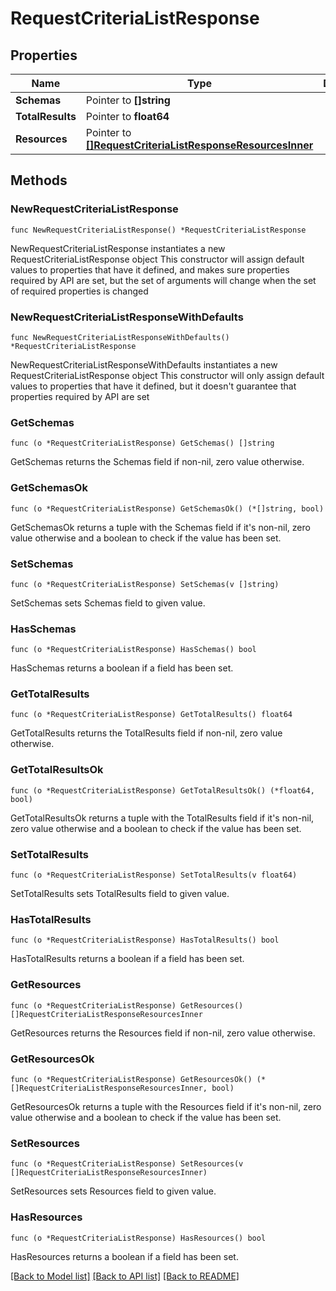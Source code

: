 # RequestCriteriaListResponse

## Properties

Name | Type | Description | Notes
------------ | ------------- | ------------- | -------------
**Schemas** | Pointer to **[]string** |  | [optional] 
**TotalResults** | Pointer to **float64** |  | [optional] 
**Resources** | Pointer to [**[]RequestCriteriaListResponseResourcesInner**](RequestCriteriaListResponseResourcesInner.md) |  | [optional] 

## Methods

### NewRequestCriteriaListResponse

`func NewRequestCriteriaListResponse() *RequestCriteriaListResponse`

NewRequestCriteriaListResponse instantiates a new RequestCriteriaListResponse object
This constructor will assign default values to properties that have it defined,
and makes sure properties required by API are set, but the set of arguments
will change when the set of required properties is changed

### NewRequestCriteriaListResponseWithDefaults

`func NewRequestCriteriaListResponseWithDefaults() *RequestCriteriaListResponse`

NewRequestCriteriaListResponseWithDefaults instantiates a new RequestCriteriaListResponse object
This constructor will only assign default values to properties that have it defined,
but it doesn't guarantee that properties required by API are set

### GetSchemas

`func (o *RequestCriteriaListResponse) GetSchemas() []string`

GetSchemas returns the Schemas field if non-nil, zero value otherwise.

### GetSchemasOk

`func (o *RequestCriteriaListResponse) GetSchemasOk() (*[]string, bool)`

GetSchemasOk returns a tuple with the Schemas field if it's non-nil, zero value otherwise
and a boolean to check if the value has been set.

### SetSchemas

`func (o *RequestCriteriaListResponse) SetSchemas(v []string)`

SetSchemas sets Schemas field to given value.

### HasSchemas

`func (o *RequestCriteriaListResponse) HasSchemas() bool`

HasSchemas returns a boolean if a field has been set.

### GetTotalResults

`func (o *RequestCriteriaListResponse) GetTotalResults() float64`

GetTotalResults returns the TotalResults field if non-nil, zero value otherwise.

### GetTotalResultsOk

`func (o *RequestCriteriaListResponse) GetTotalResultsOk() (*float64, bool)`

GetTotalResultsOk returns a tuple with the TotalResults field if it's non-nil, zero value otherwise
and a boolean to check if the value has been set.

### SetTotalResults

`func (o *RequestCriteriaListResponse) SetTotalResults(v float64)`

SetTotalResults sets TotalResults field to given value.

### HasTotalResults

`func (o *RequestCriteriaListResponse) HasTotalResults() bool`

HasTotalResults returns a boolean if a field has been set.

### GetResources

`func (o *RequestCriteriaListResponse) GetResources() []RequestCriteriaListResponseResourcesInner`

GetResources returns the Resources field if non-nil, zero value otherwise.

### GetResourcesOk

`func (o *RequestCriteriaListResponse) GetResourcesOk() (*[]RequestCriteriaListResponseResourcesInner, bool)`

GetResourcesOk returns a tuple with the Resources field if it's non-nil, zero value otherwise
and a boolean to check if the value has been set.

### SetResources

`func (o *RequestCriteriaListResponse) SetResources(v []RequestCriteriaListResponseResourcesInner)`

SetResources sets Resources field to given value.

### HasResources

`func (o *RequestCriteriaListResponse) HasResources() bool`

HasResources returns a boolean if a field has been set.


[[Back to Model list]](../README.md#documentation-for-models) [[Back to API list]](../README.md#documentation-for-api-endpoints) [[Back to README]](../README.md)


